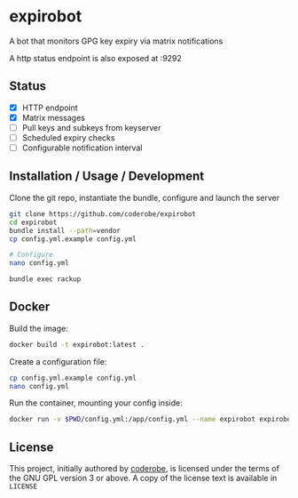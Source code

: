 # expirobot

A bot that monitors GPG key expiry via matrix notifications

A http status endpoint is also exposed at :9292

## Status

- [x] HTTP endpoint
- [x] Matrix messages
- [ ] Pull keys and subkeys from keyserver
- [ ] Scheduled expiry checks
- [ ] Configurable notification interval

## Installation / Usage / Development

Clone the git repo, instantiate the bundle, configure and launch the server

```sh
git clone https://github.com/coderobe/expirobot
cd expirobot
bundle install --path=vendor
cp config.yml.example config.yml

# Configure
nano config.yml

bundle exec rackup
```

## Docker

Build the image: 
```sh
docker build -t expirobot:latest .
```

Create a configuration file: 
```sh
cp config.yml.example config.yml
nano config.yml
```

Run the container, mounting your config inside: 
```sh
docker run -v $PWD/config.yml:/app/config.yml --name expirobot expirobot:latest
```

## License

This project, initially authored by [coderobe](https://github.com/coderobe), is licensed under the terms of the GNU GPL version 3 or above.
A copy of the license text is available in `LICENSE`
